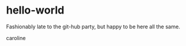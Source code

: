 # hello-world

Fashionably late to the git-hub party, but happy to be here all the same. 

caroline
